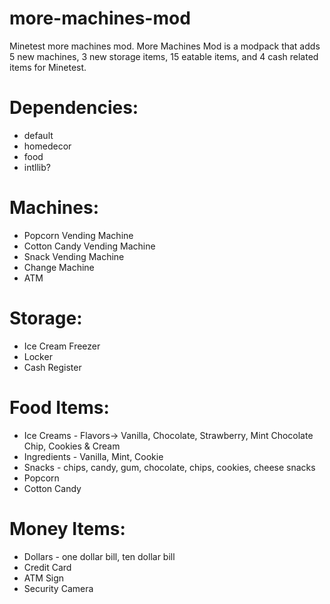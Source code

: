 # more-machines-mod
Minetest more machines mod. More Machines Mod is a modpack that adds 5 new machines, 3 new storage items, 15 eatable items,
and 4 cash related items for Minetest. 


# Dependencies: 
* default 
* homedecor
* food
* intllib?


# Machines: 
* Popcorn Vending Machine
* Cotton Candy Vending Machine
* Snack Vending Machine
* Change Machine
* ATM
 

# Storage: 
* Ice Cream Freezer 
* Locker 
* Cash Register


# Food Items:
* Ice Creams - Flavors-> Vanilla, Chocolate, Strawberry, Mint Chocolate Chip, Cookies & Cream
* Ingredients - Vanilla, Mint, Cookie
* Snacks - chips, candy, gum, chocolate, chips, cookies, cheese snacks
* Popcorn
* Cotton Candy


# Money Items:
* Dollars - one dollar bill, ten dollar bill
* Credit Card
* ATM Sign
* Security Camera

